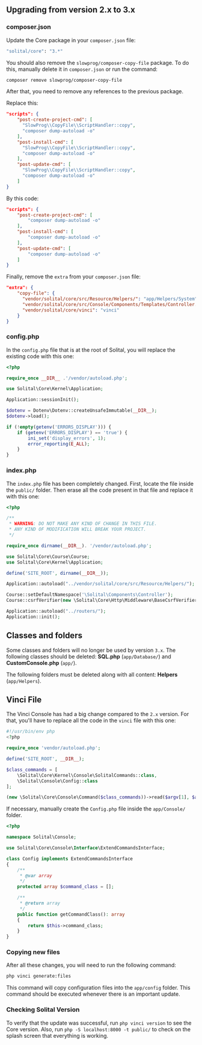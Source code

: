 ## Upgrading from version 2.x to 3.x

### composer.json

Update the Core package in your `composer.json` file:

```bash
"solital/core": "3.*"
```

You should also remove the `slowprog/composer-copy-file` package. To do this, manually delete it in `composer.json` or run the command:

```bash
composer remove slowprog/composer-copy-file
```

After that, you need to remove any references to the previous package.

Replace this:

```json
"scripts": {
    "post-create-project-cmd": [
      "SlowProg\\CopyFile\\ScriptHandler::copy",
      "composer dump-autoload -o"
    ],
    "post-install-cmd": [
      "SlowProg\\CopyFile\\ScriptHandler::copy",
      "composer dump-autoload -o"
    ],
    "post-update-cmd": [
      "SlowProg\\CopyFile\\ScriptHandler::copy",
      "composer dump-autoload -o"
    ]
}
```

By this code:

```json
"scripts": {
    "post-create-project-cmd": [
        "composer dump-autoload -o"
    ],
    "post-install-cmd": [
        "composer dump-autoload -o"
    ],
    "post-update-cmd": [
        "composer dump-autoload -o"
    ]
}
```

Finally, remove the `extra` from your `composer.json` file:

```json
"extra": {
    "copy-file": {
      "vendor/solital/core/src/Resource/Helpers/": "app/Helpers/System",
      "vendor/solital/core/src/Console/Components/Templates/Controller.php": "app/Components/Controller/",
      "vendor/solital/core/vinci": "vinci"
    }
}
```

### config.php

In the `config.php` file that is at the root of Solital, you will replace the existing code with this one:

```php
<?php

require_once __DIR__ .'/vendor/autoload.php';

use Solital\Core\Kernel\Application;

Application::sessionInit();

$dotenv = Dotenv\Dotenv::createUnsafeImmutable(__DIR__);
$dotenv->load();

if (!empty(getenv('ERRORS_DISPLAY'))) {
    if (getenv('ERRORS_DISPLAY') == 'true') {
        ini_set('display_errors', 1);
        error_reporting(E_ALL);
    }
}
```

### index.php

The `index.php` file has been completely changed. First, locate the file inside the `public/` folder. Then erase all the code present in that file and replace it with this one:

```php
<?php

/**
 * WARNING: DO NOT MAKE ANY KIND OF CHANGE IN THIS FILE. 
 * ANY KIND OF MODIFICATION WILL BREAK YOUR PROJECT. 
 */

require_once dirname(__DIR__). '/vendor/autoload.php';

use Solital\Core\Course\Course;
use Solital\Core\Kernel\Application;

define('SITE_ROOT', dirname(__DIR__));

Application::autoload("../vendor/solital/core/src/Resource/Helpers/");

Course::setDefaultNamespace('\Solital\Components\Controller');
Course::csrfVerifier(new \Solital\Core\Http\Middleware\BaseCsrfVerifier());

Application::autoload("../routers/");
Application::init();
```

## Classes and folders

Some classes and folders will no longer be used by version `3.x`. The following classes should be deleted: **SQL.php** (`app/Database/`) and **CustomConsole.php** (`app/`).

The following folders must be deleted along with all content: **Helpers** (`app/Helpers`).

## Vinci File

The Vinci Console has had a big change compared to the `2.x` version. For that, you'll have to replace all the code in the `vinci` file with this one:

```php
#!/usr/bin/env php
<?php

require_once 'vendor/autoload.php';

define('SITE_ROOT', __DIR__);

$class_commands = [
    \Solital\Core\Kernel\Console\SolitalCommands::class,
    \Solital\Console\Config::class
];

(new \Solital\Core\Console\Command($class_commands))->read($argv[1], $argv);
```

If necessary, manually create the `Config.php` file inside the `app/Console/` folder.

```php
<?php

namespace Solital\Console;

use Solital\Core\Console\Interface\ExtendCommandsInterface;

class Config implements ExtendCommandsInterface
{
    /**
     * @var array
     */
    protected array $command_class = [];

    /**
     * @return array
     */
    public function getCommandClass(): array
    {
        return $this->command_class;
    }
}
```

### Copying new files

After all these changes, you will need to run the following command:

```bash
php vinci generate:files
```

This command will copy configuration files into the `app/config` folder. This command should be executed whenever there is an important update.

### Checking Solital Version

To verify that the update was successful, run `php vinci version` to see the Core version. Also, run `php -S localhost:8000 -t public/` to check on the splash screen that everything is working.